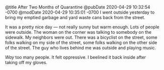 @title After Two Months of Quarantine
@pubDate 2020-04-29 10:32:54 -0700
@modDate 2020-04-29 10:35:01 -0700
I went outside yesterday to bring my emptied garbage and yard waste cans back from the street.

It was a pretty nice day — not really sunny but warm enough. Lots of people were outside. The woman on the corner was talking to somebody on the sidewalk. My neighbors were out. There was a bicyclist on the street, some folks walking on my side of the street, some folks walking on the other side of the street. The guy who lives behind me was outside and playing music.

*Way* too many people. It felt oppressive. I beelined it back inside after taking off my gloves.
